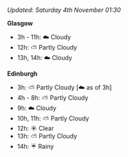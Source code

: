 *Updated: Saturday 4th November 01:30*

**Glasgow**

* 3h - 11h: :cloud: Cloudy
* 12h: :partly_sunny: Partly Cloudy
* 13h, 14h: :cloud: Cloudy

**Edinburgh**

* 3h: :partly_sunny: Partly Cloudy [:cloud: as of 3h]
* 4h - 8h: :partly_sunny: Partly Cloudy
* 9h: :cloud: Cloudy
* 10h, 11h: :partly_sunny: Partly Cloudy
* 12h: :sunny: Clear
* 13h: :partly_sunny: Partly Cloudy
* 14h: :umbrella: Rainy

